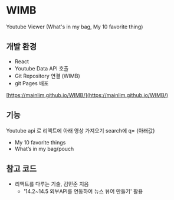# WIMB
Youtube Viewer (What's in my bag, My 10 favorite thing)


## 개발 환경

- React
- Youtube Data API 호출
- Git Repository 연결 (WIMB)
- git Pages 배포

[https://mainlim.github.io/WIMB/](https://mainlim.github.io/WIMB/)


## 기능

Youtube api 로 리액트에 아래 영상 가져오기
search에 q= {아래값}

- My 10 favorite things
- What’s in my bag/pouch


## 참고 코드

- 리액트를 다루는 기술, 김민준 지음
    - '14.2~14.5 외부API를 연동하여 뉴스 뷰어 만들기' 활용
